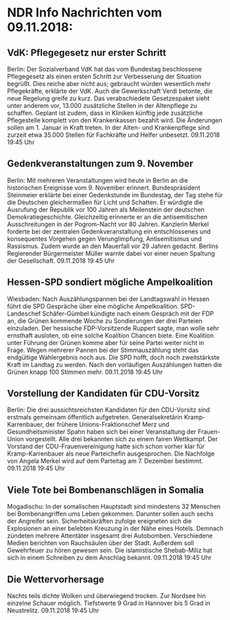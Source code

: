 # NDR Info Nachrichten vom 09.11.2018:


## VdK: Pflegegesetz nur erster Schritt
Berlin: Der Sozialverband VdK hat das vom Bundestag beschlossene Pflegegesetz als einen ersten Schritt zur Verbesserung der Situation begrüßt. Dies reiche aber nicht aus; gebraucht würden wesentlich mehr Pflegekräfte, erklärte der VdK. Auch die Gewerkschaft Verdi betonte, die neue Regelung greife zu kurz. Das verabschiedete Gesetzespaket sieht unter anderem vor, 13.000 zusätzliche Stellen in der Altenpflege zu schaffen. Geplant ist zudem, dass in Kliniken künftig jede zusätzliche Pflegestelle komplett von den Krankenkassen bezahlt wird. Die Änderungen sollen am 1. Januar in Kraft treten. In der Alten- und Krankenpflege sind zurzeit etwa 35.000 Stellen für Fachkräfte und Helfer unbesetzt. 09.11.2018 19:45 Uhr 

## Gedenkveranstaltungen zum 9. November
Berlin: Mit mehreren Veranstaltungen wird heute in Berlin an die historischen Ereignisse vom 9. November erinnert. Bundespräsident Steinmeier erklärte bei einer Gedenkstunde im Bundestag, der Tag stehe für die Deutschen gleichermaßen für Licht und Schatten. Er würdigte die Ausrufung der Republik vor 100 Jahren als Meilenstein der deutschen Demokratiegeschichte. Gleichzeitig erinnerte er an die antisemitischen Ausschreitungen in der Pogrom-Nacht vor 80 Jahren. Kanzlerin Merkel forderte bei der zentralen Gedenkveranstaltung ein entschlossenes und konsequentes Vorgehen gegen Verunglimpfung, Antisemitismus und Rassismus. Zudem wurde an den Mauerfall vor 29 Jahren gedacht. Berlins Regierender Bürgermeister Müller warnte dabei vor einer neuen Spaltung der Gesellschaft. 09.11.2018 19:45 Uhr 

## Hessen-SPD sondiert mögliche Ampelkoalition
Wiesbaden: Nach Auszählungspannen bei der Landtagswahl in Hessen führt die SPD Gespräche über eine mögliche Ampelkoalition. SPD-Landeschef Schäfer-Gümbel kündigte nach einem Gespräch mit der FDP an, die Grünen  kommende Woche zu Sondierungen der drei Parteien einzuladen. Der hessische FDP-Vorsitzende Ruppert sagte, man wolle sehr ernsthaft ausloten, ob eine solche Koalition Chancen biete. Eine Koalition unter Führung der Grünen komme aber für seine Partei weiter nicht in Frage. Wegen mehrerer Pannen bei der Stimmauszählung steht das endgültige Wahlergebnis noch aus. Die SPD hofft, doch noch zweitstärkste Kraft im Landtag zu werden. Nach den vorläufigen Auszählungen hatten die Grünen knapp 100 Stimmen mehr. 09.11.2018 19:45 Uhr 

## Vorstellung der Kandidaten für CDU-Vorsitz
Berlin: Die drei aussichtsreichsten Kandidaten für den CDU-Vorsitz sind erstmals gemeinsam öffentlich aufgetreten. Generalsekretärin Kramp-Karrenbauer, der frühere Unions-Fraktionschef Merz und Gesundheitsminister Spahn haben sich bei einer Veranstaltung der Frauen-Union vorgestellt. Alle drei bekannten sich zu einem fairen Wettkampf. Der Vorstand der CDU-Frauenvereinigung hatte sich schon vorher klar für Kramp-Karrenbauer als neue Parteichefin ausgesprochen. Die Nachfolge von Angela Merkel wird auf dem Parteitag am 7. Dezember bestimmt. 09.11.2018 19:45 Uhr 

## Viele Tote bei Bombenanschlägen in Somalia
Mogadischu: In der somalischen Hauptstadt sind mindestens 32 Menschen bei Bombenangriffen ums Leben gekommen. Darunter sollen auch sechs der Angreifer sein. Sicherheitskräften zufolge ereigneten sich die Explosionen an einer belebten Kreuzung in der Nähe eines Hotels. Demnach zündeten mehrere Attentäter insgesamt drei Autobomben. Verschiedene Medien berichten von Rauchsäulen über der Stadt. Außerdem soll Gewehrfeuer zu hören gewesen sein. Die islamistische Shebab-Miliz hat sich in einem Schreiben zu dem Anschlag bekannt. 09.11.2018 19:45 Uhr 

## Die Wettervorhersage
Nachts teils dichte Wolken und überwiegend trocken. Zur Nordsee hin einzelne Schauer möglich. Tiefstwerte 9 Grad in Hannover bis 5 Grad in Neustrelitz. 09.11.2018 19:45 Uhr 
